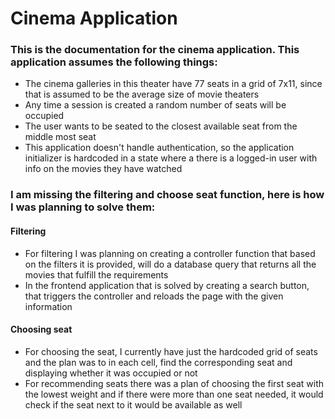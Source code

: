 # Cinema Application

### This is the documentation for the cinema application. This application assumes the following things:

* The cinema galleries in this theater have 77 seats in a grid of 7x11, since that is assumed to be the average
  size of movie theaters
* Any time a session is created a random number of seats will be occupied
* The user wants to be seated to the closest available seat from the middle most seat
* This application doesn't handle authentication, so the application initializer is hardcoded in a state where a there
  is a logged-in user with info on the movies they have watched

### I am missing the filtering and choose seat function, here is how I was planning to solve them:

#### Filtering

* For filtering I was planning on creating a controller function that based on the filters it is provided, will do a 
database query that returns all the movies that fulfill the requirements
* In the frontend application that is solved by creating a search button, that triggers the controller and reloads the 
page with the given information

#### Choosing seat

* For choosing the seat, I currently have just the hardcoded grid of seats and the plan was to in each cell, find the 
corresponding seat and displaying whether it was occupied or not
* For recommending seats there was a plan of choosing the first seat with the lowest weight and if there were more than 
one seat needed, it would check if the seat next to it would be available as well